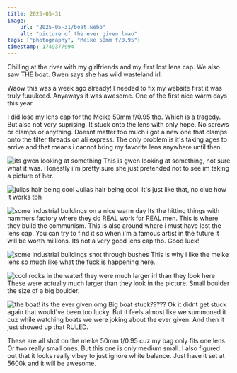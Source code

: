```yaml
---
title: 2025-05-31
image:
    url: "2025-05-31/boat.webp"
    alt: "picture of the ever given lmao"
tags: ["photography", "Meike 50mm f/0.95"]
timestamp: 1749377994
---
```


Chilling at the river with my girlfriends and my first lost lens cap. We also saw THE boat. Gwen says she has wild wasteland irl.
<!--more-->


Waow this was a week ago already! I needed to fix my website first it was truly fuuukced.
Anyaways it was awesome. One of the first nice warm days this year.

I did lose my lens cap for the Meike 50mm f/0.95 tho. Which is a tragedy.
But also not very suprising. 
It stuck onto the lens with only hope. 
No screws or clamps or anything.
Doesnt matter too much i got a new one that clamps onto the filter threads on ali express.
The only problem is it's taking ages to arrive and that means i cannot bring my favorite lens anywhere until then.

![its gwen looking at something](https://bat.kittycat.homes/image/2025-05-31/gwen.webp)
This is gwen looking at something, not sure what it was.
Honestly i'm pretty sure she just pretended not to see im taking a picture of her.

![julias hair being cool](/image/2025-05-31/julia.webp)
Julias hair being cool. It's just like that, no clue how it works tbh

![some industrial buildings on a nice warm day](/image/2025-05-31/industry.webp)
Its the hitting things with hammers factory where they do REAL work for REAL men.
This is where they build the communism.
This is also around where i must have lost the lens cap.
You can try to find it so when i'm a famous artist in the future it will be worth millions.
Its not a very good lens cap tho. Good luck!

![some industrial buildings shot through bushes](/image/2025-05-31/bushes.webp)
This is why i like the meike lens so much like what the fuck is happening here.

![cool rocks in the water! they were much larger irl than they look here](/image/2025-05-31/stones.webp)
These were actually much larger than they look in the picture.
Small boulder the size of a big boulder.

![the boat! its the ever given omg](/image/2025-05-31/boat.webp)
Big boat stuck?????
Ok it didnt get stuck again that would've been too lucky.
But it feels almost like we summoned it cuz while watching boats we were joking about the ever given.
And then it just showed up that RULED.


These are all shot on the meike 50mm f/0.95 cuz my bag only fits one lens. Or two really small ones. But this one is only medium small.
I also figured out that it looks really vibey to just ignore white balance.
Just have it set at 5600k and it will be awesome.